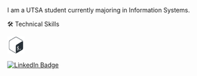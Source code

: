 I am a UTSA student currently majoring in Information Systems.

:hammer_and_wrench: Technical Skills
<div>
  <img src="https://github.com/devicons/devicon/blob/master/icons/bash/bash-plain.svg" title="Bash" alt="bash" width="40" height="40"/>&nbsp;
</div>
<p> </p>
<div id="badges">
  <a href="https://www.linkedin.com/in/your-profile-url/">
    <img src="https://img.shields.io/badge/LinkedIn-blue?style=for-the-badge&logo=linkedin&logoColor=white" alt="LinkedIn Badge"/>
</div>

